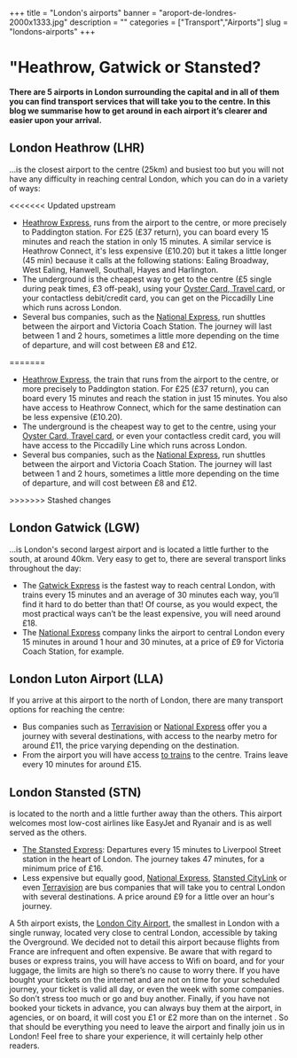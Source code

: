 ﻿+++
title = "London's airports"
banner = "aroport-de-londres-2000x1333.jpg"
description = ""
categories = ["Transport","Airports"]
slug = "londons-airports"
+++
# "Heathrow, Gatwick or Stansted?

<strong>There are 5 airports in London surrounding the capital and in all of them you can find transport services that will take you to the centre. In this blog we summarise how to get around in each airport it’s clearer and easier upon your arrival. </strong>

## London Heathrow (LHR)

...is the closest airport to the centre (25km) and busiest too but you will not have any difficulty in reaching central London, which you can do in a variety of ways:

<<<<<<< Updated upstream
<ul><li><a href="https://www.heathrowexpress.com/">Heathrow Express</a>, runs from the airport to the centre, or more precisely to Paddington station. For £25 (£37 return), you can board every 15 minutes and reach the station in only 15 minutes. A similar service is  Heathrow Connect, it's less expensive (£10.20) but it takes a little longer (45 min) because it calls at the following stations: Ealing Broadway, West Ealing, Hanwell, Southall, Hayes and Harlington. </li><li>The underground is the cheapest way to get to the centre (£5 single during peak times, £3 off-peak), using your <a href="Transport-a-londres.html">Oyster Card, Travel card</a>, or your contactless debit/credit card, you can get on the Piccadilly Line which runs across London.</li><li>Several bus companies, such as the <a href="http://www.nationalexpress.com/coach/airport/heathrow-airport/index.html?utm_medium=businessdevelopment&amp;utm_source=heathrowairport.com&amp;utm_campaign=buses-and-coaches">National Express</a>, run shuttles between the airport and Victoria Coach Station. The journey will last between 1 and 2 hours, sometimes a little more depending on the time of departure, and will cost between £8 and £12.</li></ul> 
=======
<ul><li><a href="https://www.heathrowexpress.com/">Heathrow Express</a>, the train that runs from the airport to the centre, or more precisely to Paddington station. For £25 (£37 return), you can board every 15 minutes and reach the station in just 15 minutes. You also have access to Heathrow Connect, which for the same destination can be less expensive (£10.20).</li><li>The underground is the cheapest way to get to the centre, using your <a href="Transport-a-londres.html">Oyster Card, Travel card</a>, or even your contactless credit card, you will have access to the Piccadilly Line which runs across London.</li><li>Several bus companies, such as the <a href="http://www.nationalexpress.com/coach/airport/heathrow-airport/index.html?utm_medium=businessdevelopment&amp;utm_source=heathrowairport.com&amp;utm_campaign=buses-and-coaches">National Express</a>, run shuttles between the airport and Victoria Coach Station. The journey will last between 1 and 2 hours, sometimes a little more depending on the time of departure, and will cost between £8 and £12.</li></ul>
>>>>>>> Stashed changes

## London Gatwick (LGW)

...is London's second largest airport and is located a little further to the south, at around 40km. Very easy to get to, there are several transport links throughout the day:

<ul><li>The <a href="http://www.gatwickexpress.com/">Gatwick Express</a> is the fastest way to reach central London, with trains every 15 minutes and an average of 30 minutes each way, you’ll find it hard to do better than that! Of course, as you would expect, the most practical ways can’t be the least expensive, you will need around £18.</li><li>The <a href="http://www.nationalexpress.com/bd/Gatwick/gatwick-airport.aspx">National Express</a> company links the airport to central London every 15 minutes in around 1 hour and 30 minutes, at a price of £9 for Victoria Coach Station, for example.</li></ul>

## London Luton Airport (LLA)

If you arrive at this airport to the north of London, there are many transport options for reaching the centre:

<ul><li>Bus companies such as <a href="http://www.terravision.eu/">Terravision</a> or <a href="http://www.nationalexpress.com/fr/airports/luton-airport.aspx">National Express</a> offer you a journey with several destinations, with access to the nearby metro for around £11, the price varying depending on the destination.</li><li>From the airport you will have access <a href="http://www.london-luton.co.uk/to-and-from-lla">to trains</a> to the centre. Trains leave every 10 minutes for around £15.</li></ul>

## London Stansted (STN)

is located to the north and a little further away than the others. This airport welcomes most low-cost airlines like EasyJet and Ryanair and is as well served as the others. <ul><li><a href="https://www.stanstedexpress.com/home">The Stansted Express</a>: Departures every 15 minutes to Liverpool Street station in the heart of London. The journey takes 47 minutes, for a minimum price of £16.</li><li>Less expensive but equally good, <a href="http://www.nationalexpress.com/en/airports/stansted-airport.aspx">National Express</a>, <a href="https://www.stanstedcitylink.co.uk/fr/accueil">Stansted CityLink</a> or even <a href="http://www.terravision.eu/francese/airport_transfer/bus-aeroport-de-stansted-londres/">Terravision</a> are bus companies that will take you to central London with several destinations. A price around £9 for a little over an hour's journey.</li></ul> A 5th airport exists, the <a href="https://www.londoncityairport.com/">London City Airport</a>, the smallest in London with a single runway, located very close to central London, accessible by taking the Overground. We decided not to detail this airport because flights from France are infrequent and often expensive. Be aware that with regard to buses or express trains, you will have access to Wifi on board, and for your luggage, the limits are high so there’s no cause to worry there. If you have bought your tickets on the internet and are not on time for your scheduled journey, your ticket is valid all day, or even the week with some companies. So don’t stress too much or go and buy another. Finally, if you have not booked your tickets in advance, you can always buy them at the airport, in agencies, or on board, it will cost you £1 or £2 more than on the internet . So that should be everything you need to leave the airport and finally join us in London! Feel free to share your experience, it will certainly help other readers. 

